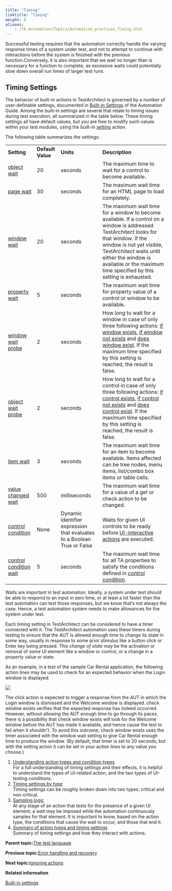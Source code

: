 ```yaml
--- 
title: "Timing"
linktitle: "Timing"
weight: 8
aliases: 
    - /TA_Automation/Topics/Automation_practices_Timing.html
---
```


Successful testing requires that the automation correctly handle the varying response times of a system under test, and not to attempt to continue with interactions before the system is finished with the previous function.Conversely, it is also important that we wait no longer than is necessary for a function to complete, as excessive waits could potentially slow down overall run times of larger test runs.

## Timing Settings

The behavior of built-in actions in TestArchitect is governed by a number of user-definable settings, documented in [Built-in Settings](Built_in_settings.html) of the Automation Guide. Among the built-in settings are several that relate to timing issues during test execution, all summarized in the table below. These timing settings all have default values, but you are free to modify such values within your test modules, using the built-in [setting](setting.html) action.

The following table summarizes the settings:

|||||
|------|------|------|------|
|**Setting**|**Default Value**|**Units**|**Description**|
|[object wait](object_wait.html)|20|seconds|The maximum time to wait for a control to become available.|
|[page wait](page_wait.html)|30|seconds|The maximum wait time for an HTML page to load completely.|
|[window wait](window_wait.html)|20|seconds|The maximum wait time for a window to become available. If a control on a window is addressed TestArchitect looks for that window. If the window is not yet visible, TestArchitect waits until either the window is available or the maximum time specified by this setting is exhausted.|
|[property wait](property_wait.html)|5|seconds|The maximum wait time for property value of a control or window to be available.|
|[window wait probe](window_wait_probe.html)|2|seconds|How long to wait for a window in case of only three following actions: [if window exists](if_window_exists.html), [if window not exists](if_window_not_exists.html) and [does window exist](does_window_exist.html). If the maximum time specified by this setting is reached, the result is false.|
|[object wait probe](object_wait_probe.html)|2|seconds|How long to wait for a control in case of only three following actions: [if control exists](if_control_exists.html), [if control not exists](if_control_not_exists.html) and [does control exist](does_control_exist.html). If the maximum time specified by this setting is reached, the result is false.|
|[item wait](item_wait.html)|3|seconds|The maximum wait time for an item to become available. Items affected can be tree nodes, menu items, list/combo box items or table cells.|
|[value changed wait](value_changed_wait.html)|500|milliseconds|The maximum wait time for a value of a get or check action to be changed.|
|[control condition](control_condition.html)|None|Dynamic identifier expression that evaluates to a Boolean True or False|Waits for given UI controls to be ready before [UI-interactive actions](timing_classifying_actions.html) are executed.|
|[control condition wait](control_condition_wait.html)|5|seconds|The maximum wait time for all TA properties to satisfy the conditions defined in [control condition](control_condition.html).|

Waits are important in test automation. Ideally, a system under test should be able to respond to an input in zero time, or at least a lot faster than the test automation can test those responses, but we know that’s not always the case. Hence, a test automation system needs to make allowances for the system under test.

Each timing setting in TestArchitect can be considered to have a timer connected with it. The TestArchitect automation uses these timers during testing to ensure that the AUT is allowed enough time to change its state in some way, usually in response to some prior stimulus like a button click or Enter key being pressed. This *change of state* may be the activation or removal of some UI element like a window or control, or a change in a property value or state.

As an example, in a test of the sample Car Rental application, the following action lines may be used to check for an expected behavior when the Login window is displayed:

![](/images//Images/timing_click_and_check_test_lines.png)

The click action is expected to trigger a response from the AUT in which the Login window is dismissed and the Welcome window is displayed. check window exists verifies that the expected response has indeed occurred. However, without allowing the AUT enough time to go through its paces, there is a possibility that check window exists will look for the Welcome window before the AUT has made it available, and hence cause the test to fail when it shouldn't. To avoid this outcome, check window exists uses the timer associated with the window wait setting to give Car Rental enough time to produce the window. \(By default, that timer is set to 20 seconds, but with the setting action it can be set in your action lines to any value you choose.\)

1.  [Understanding action types and condition types](/TA_Automation/Topics/timing_intro_action_and_condition_types.html)  
 For a full understanding of timing settings and their effects, it is helpful to understand the types of UI-related action, and the two types of UI-testing conditions.
2.  [Timing settings by type](/TA_Automation/Topics/timing_settings_classified.html)  
 Timing settings can be roughly broken down into two types: critical and non-critical.
3.  [Sampling logic](/TA_Automation/Topics/timing_sampling_logic.html)  
 At any stage of an action that tests for the presence of a given UI element, a wait may be imposed while the automation continuously samples for that element. It is important to know, based on the action type, the conditions that cause the wait to occur, and those that end it.
4.  [Summary of action types and timing settings](/TA_Automation/Topics/timing_summary.html)  
 Summary of timing settings and how they interact with actions.

**Parent topic:**[The test language](/TA_Automation/Topics/The_test_language.html)

**Previous topic:**[Error handling and recovery](/TA_Automation/Topics/The_test_language_error_handling_and_recovery.html)

**Next topic:**[Ignoring actions](/TA_Automation/Topics/Ignoring_action.html)

**Related information**  


[Built-in settings](/TA_Automation/Topics/bis_Built_in_settings.html)


